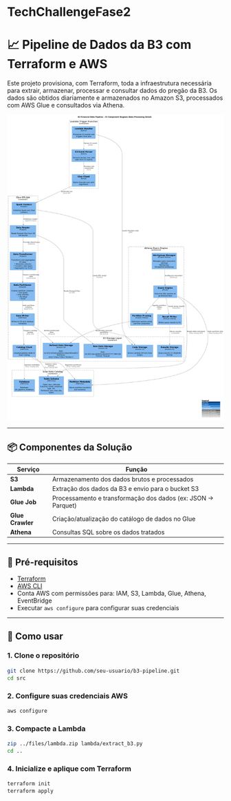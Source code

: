 # TechChallengeFase2

# 📈 Pipeline de Dados da B3 com Terraform e AWS

Este projeto provisiona, com Terraform, toda a infraestrutura necessária para extrair, armazenar, processar e consultar dados do pregão da B3. Os dados são obtidos diariamente e armazenados no Amazon S3, processados com AWS Glue e consultados via Athena.

![Arquitetura - Modelo C4](./docs/architecture/c4/rendered/B3_Pipeline_Components.png)

---

## 📦 Componentes da Solução

| Serviço          | Função                                                       |
| ---------------- | ------------------------------------------------------------ |
| **S3**           | Armazenamento dos dados brutos e processados                 |
| **Lambda**       | Extração dos dados da B3 e envio para o bucket S3            |
| **Glue Job**     | Processamento e transformação dos dados (ex: JSON → Parquet) |
| **Glue Crawler** | Criação/atualização do catálogo de dados no Glue             |
| **Athena**       | Consultas SQL sobre os dados tratados                        |

---

## 🚀 Pré-requisitos

- [Terraform](https://developer.hashicorp.com/terraform/downloads)
- [AWS CLI](https://docs.aws.amazon.com/cli/latest/userguide/install-cliv2.html)
- Conta AWS com permissões para: IAM, S3, Lambda, Glue, Athena, EventBridge
- Executar `aws configure` para configurar suas credenciais

---

## 🔧 Como usar

### 1. Clone o repositório

```bash
git clone https://github.com/seu-usuario/b3-pipeline.git
cd src
```

### 2. Configure suas credenciais AWS

```bash
aws configure
```

### 3. Compacte a Lambda

```bash
zip ../files/lambda.zip lambda/extract_b3.py
cd ..
```

### 4. Inicialize e aplique com Terraform

```bash
terraform init
terraform apply
```
